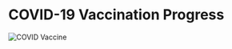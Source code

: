 # COVID-19 Vaccination Progress

![COVID Vaccine](https://upload.wikimedia.org/wikipedia/commons/thumb/5/5b/Covid19_vaccine_biontech_pfizer_2.jpg/640px-Covid19_vaccine_biontech_pfizer_2.jpg)

